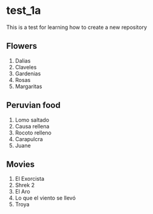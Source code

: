 # test_1a
This is a test for learning how to create a new repository

## Flowers
1. Dalias
2. Claveles
3. Gardenias
4. Rosas
5. Margaritas

## Peruvian food
1. Lomo saltado
2. Causa rellena
3. Rocoto relleno
4. Carapulcra
5. Juane

## Movies
1. El Exorcista
2. Shrek 2
3. El Aro
4. Lo que el viento se llevó
5. Troya
